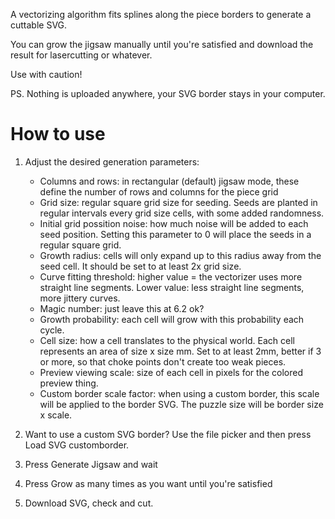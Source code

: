 

A vectorizing algorithm fits splines along the piece borders to generate a cuttable SVG.

You can grow the jigsaw manually until you're satisfied and download the result for lasercutting or whatever.

Use with caution!

PS. Nothing is uploaded anywhere, your SVG border stays in your computer.

# How to use

1. Adjust the desired generation parameters:

   * Columns and rows: in rectangular (default) jigsaw mode, these define the number of rows and columns for the piece grid
   * Grid size: regular square grid size for seeding. Seeds are planted in regular intervals every grid size cells, with some added randomness.
   * Initial grid possition noise: how much noise will be added to each seed position. Setting this parameter to 0 will place the seeds in a regular square grid.
   * Growth radius: cells will only expand up to this radius away from the seed cell. It should be set to at least 2x grid size.
   * Curve fitting threshold: higher value = the vectorizer uses more straight line segments. Lower value: less straight line segments, more jittery curves.
   * Magic number: just leave this at 6.2 ok?
   * Growth probability: each cell will grow with this probability each cycle.
   * Cell size: how a cell translates to the physical world. Each cell represents an area of size x size mm. Set to at least 2mm, better if 3 or more, so that choke points don't create too weak pieces.
   * Preview viewing scale: size of each cell in pixels for the colored preview thing.
   * Custom border scale factor: when using a custom border, this scale will be applied to the border SVG. The puzzle size will be border size x scale.
2. Want to use a custom SVG border? Use the file picker and then press Load SVG customborder.
3. Press Generate Jigsaw and wait
4. Press Grow as many times as you want until you're satisfied
5. Download SVG, check and cut.

